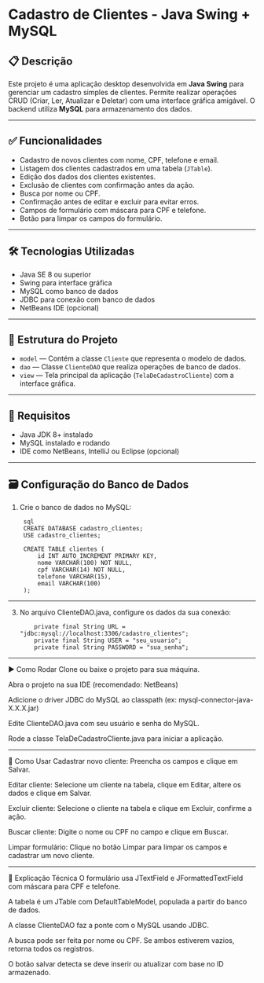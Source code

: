 # Cadastro de Clientes - Java Swing + MySQL

## 📋 Descrição

Este projeto é uma aplicação desktop desenvolvida em **Java Swing** para gerenciar um cadastro simples de clientes. Permite realizar operações CRUD (Criar, Ler, Atualizar e Deletar) com uma interface gráfica amigável. O backend utiliza **MySQL** para armazenamento dos dados.

---

## ✅ Funcionalidades

- Cadastro de novos clientes com nome, CPF, telefone e email.
- Listagem dos clientes cadastrados em uma tabela (`JTable`).
- Edição dos dados dos clientes existentes.
- Exclusão de clientes com confirmação antes da ação.
- Busca por nome ou CPF.
- Confirmação antes de editar e excluir para evitar erros.
- Campos de formulário com máscara para CPF e telefone.
- Botão para limpar os campos do formulário.

---

## 🛠️ Tecnologias Utilizadas

- Java SE 8 ou superior  
- Swing para interface gráfica  
- MySQL como banco de dados  
- JDBC para conexão com banco de dados  
- NetBeans IDE (opcional)  

---

## 📂 Estrutura do Projeto

- `model` — Contém a classe `Cliente` que representa o modelo de dados.
- `dao` — Classe `ClienteDAO` que realiza operações de banco de dados.
- `view` — Tela principal da aplicação (`TelaDeCadastroCliente`) com a interface gráfica.

---

## 📌 Requisitos

- Java JDK 8+ instalado  
- MySQL instalado e rodando  
- IDE como NetBeans, IntelliJ ou Eclipse (opcional)

---

## 🗃️ Configuração do Banco de Dados

1. Crie o banco de dados no MySQL:

        sql
        CREATE DATABASE cadastro_clientes;
        USE cadastro_clientes;
        
        CREATE TABLE clientes (
            id INT AUTO_INCREMENT PRIMARY KEY,
            nome VARCHAR(100) NOT NULL,
            cpf VARCHAR(14) NOT NULL,
            telefone VARCHAR(15),
            email VARCHAR(100)
        );

---
 3. No arquivo ClienteDAO.java, configure os dados da sua conexão:

            private final String URL = "jdbc:mysql://localhost:3306/cadastro_clientes";
            private final String USER = "seu_usuario";
            private final String PASSWORD = "sua_senha";

---

▶️ Como Rodar
Clone ou baixe o projeto para sua máquina.

Abra o projeto na sua IDE (recomendado: NetBeans)

Adicione o driver JDBC do MySQL ao classpath (ex: mysql-connector-java-X.X.X.jar)

Edite ClienteDAO.java com seu usuário e senha do MySQL.

Rode a classe TelaDeCadastroCliente.java para iniciar a aplicação.

---

🧭 Como Usar
Cadastrar novo cliente:
Preencha os campos e clique em Salvar.

Editar cliente:
Selecione um cliente na tabela, clique em Editar, altere os dados e clique em Salvar.

Excluir cliente:
Selecione o cliente na tabela e clique em Excluir, confirme a ação.

Buscar cliente:
Digite o nome ou CPF no campo e clique em Buscar.

Limpar formulário:
Clique no botão Limpar para limpar os campos e cadastrar um novo cliente.

---

🧠 Explicação Técnica
O formulário usa JTextField e JFormattedTextField com máscara para CPF e telefone.

A tabela é um JTable com DefaultTableModel, populada a partir do banco de dados.

A classe ClienteDAO faz a ponte com o MySQL usando JDBC.

A busca pode ser feita por nome ou CPF. Se ambos estiverem vazios, retorna todos os registros.

O botão salvar detecta se deve inserir ou atualizar com base no ID armazenado.

